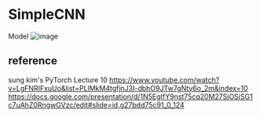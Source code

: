 # SimpleCNN
Model
![image](https://user-images.githubusercontent.com/56115311/103484562-1a82a400-4e33-11eb-9ece-295fcbb529ce.png)

## reference
sung kim's PyTorch Lecture 10
https://www.youtube.com/watch?v=LgFNRIFxuUo&list=PLlMkM4tgfjnJ3I-dbhO9JTw7gNty6o_2m&index=10
https://docs.google.com/presentation/d/1N5EgIfY9nst75cq20M27SjOSiSG1c7uAhZ0RngwGVzc/edit#slide=id.g27bdd75c91_0_124
